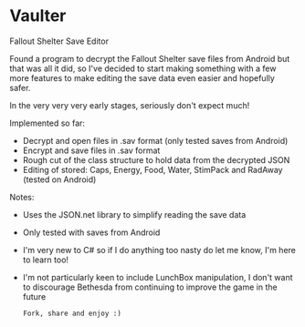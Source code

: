 # Vaulter
Fallout Shelter Save Editor

Found a program to decrypt the Fallout Shelter save files from Android but
that was all it did, so I've decided to start making something with a few
more features to make editing the save data even easier and hopefully safer.

In the very very very early stages, seriously don't expect much!

Implemented so far:
- Decrypt and open files in .sav format (only tested saves from Android)
- Encrypt and save files in .sav format
- Rough cut of the class structure to hold data from the decrypted JSON
- Editing of stored: Caps, Energy, Food, Water, StimPack and RadAway (tested on Android)

Notes:
- Uses the JSON.net library to simplify reading the save data
- Only tested with saves from Android
- I'm very new to C# so if I do anything too nasty do let me know, I'm here to learn too!
- I'm not particularly keen to include LunchBox manipulation, I don't want to discourage Bethesda from continuing to improve the game in the future
	  
	  Fork, share and enjoy :)
